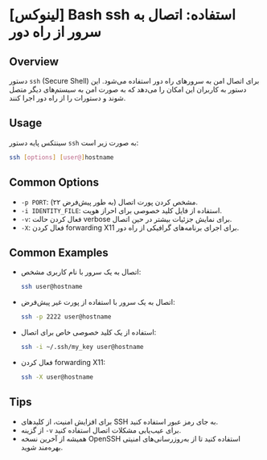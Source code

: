 # [لینوکس] Bash ssh استفاده: اتصال به سرور از راه دور

## Overview
دستور `ssh` (Secure Shell) برای اتصال امن به سرورهای راه دور استفاده می‌شود. این دستور به کاربران این امکان را می‌دهد که به صورت امن به سیستم‌های دیگر متصل شوند و دستورات را از راه دور اجرا کنند.

## Usage
سینتکس پایه دستور `ssh` به صورت زیر است:

```bash
ssh [options] [user@]hostname
```

## Common Options
- `-p PORT`: مشخص کردن پورت اتصال (به طور پیش‌فرض ۲۲).
- `-i IDENTITY_FILE`: استفاده از فایل کلید خصوصی برای احراز هویت.
- `-v`: فعال کردن حالت verbose برای نمایش جزئیات بیشتر در حین اتصال.
- `-X`: فعال کردن forwarding X11 برای اجرای برنامه‌های گرافیکی از راه دور.

## Common Examples
- اتصال به یک سرور با نام کاربری مشخص:
  ```bash
  ssh user@hostname
  ```

- اتصال به یک سرور با استفاده از پورت غیر پیش‌فرض:
  ```bash
  ssh -p 2222 user@hostname
  ```

- استفاده از یک کلید خصوصی خاص برای اتصال:
  ```bash
  ssh -i ~/.ssh/my_key user@hostname
  ```

- فعال کردن forwarding X11:
  ```bash
  ssh -X user@hostname
  ```

## Tips
- برای افزایش امنیت، از کلیدهای SSH به جای رمز عبور استفاده کنید.
- از گزینه `-v` برای عیب‌یابی مشکلات اتصال استفاده کنید.
- همیشه از آخرین نسخه OpenSSH استفاده کنید تا از به‌روزرسانی‌های امنیتی بهره‌مند شوید.